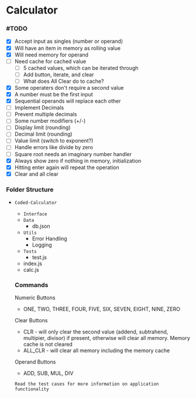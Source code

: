 # Calculator

### \#TODO

- [x] Accept input as singles (number or operand)
- [x] Will have an item in memory as rolling value
- [x] Will need memory for operand
- [ ] Need cache for cached value
  - [ ] 5 cached values, which can be iterated through
  - [ ] Add button, iterate, and clear
  - [ ] What does All Clear do to cache?
- [x] Some operaters don't require a second value
- [x] A number must be the first input
- [x] Sequential operands will replace each other
- [ ] Implement Decimals
- [ ] Prevent multiple decimals
- [ ] Some number modifiers (+/-)
- [ ] Display limit (rounding)
- [ ] Decimal limit (rounding)
- [ ] Value limit (switch to exponent?)
- [ ] Handle errors like divide by zero
- [ ] Square root needs an imaginary number handler
- [x] Always show zero if nothing in memory, initialization
- [x] Hitting enter again will repeat the operation
- [x] Clear and all clear

### Folder Structure

- `Coded-Calculator`

  - `Interface`
  - `Data`
    - db.json
  - `Utils`
    - Error Handling
    - Logging
  - `Tests`
    - test.js
  - index.js
  - calc.js

  ### Commands

  Numeric Buttons

  - ONE, TWO, THREE, FOUR, FIVE, SIX, SEVEN, EIGHT, NINE, ZERO

  Clear Buttons

  - CLR - will only clear the second value (addend, subtrahend, multipier, divisor) if present, otherwise will clear all memory. Memory cache is not cleared
  - ALL_CLR - will clear all memory including the memory cache

  Operand Buttons

  - ADD, SUB, MUL, DIV

  `Read the test cases for more information on application functionality`
